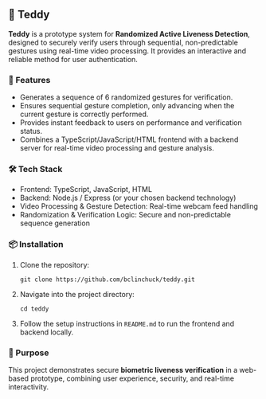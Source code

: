 <h2>🧸 Teddy</h2>

<p><strong>Teddy</strong> is a prototype system for <strong>Randomized Active Liveness Detection</strong>, designed to securely verify users through sequential, non-predictable gestures using real-time video processing. It provides an interactive and reliable method for user authentication.</p>

<h3>🚀 Features</h3>
<ul>
  <li>Generates a sequence of 6 randomized gestures for verification.</li>
  <li>Ensures sequential gesture completion, only advancing when the current gesture is correctly performed.</li>
  <li>Provides instant feedback to users on performance and verification status.</li>
  <li>Combines a TypeScript/JavaScript/HTML frontend with a backend server for real-time video processing and gesture analysis.</li>
</ul>

<h3>🛠️ Tech Stack</h3>
<ul>
  <li>Frontend: TypeScript, JavaScript, HTML</li>
  <li>Backend: Node.js / Express (or your chosen backend technology)</li>
  <li>Video Processing & Gesture Detection: Real-time webcam feed handling</li>
  <li>Randomization & Verification Logic: Secure and non-predictable sequence generation</li>
</ul>

<h3>📦 Installation</h3>
<ol>
  <li>Clone the repository:
    <pre><code>git clone https://github.com/bclinchuck/teddy.git</code></pre>
  </li>
  <li>Navigate into the project directory:
    <pre><code>cd teddy</code></pre>
  </li>
  <li>Follow the setup instructions in <code>README.md</code> to run the frontend and backend locally.</li>
</ol>

<h3>🎯 Purpose</h3>
<p>This project demonstrates secure <strong>biometric liveness verification</strong> in a web-based prototype, combining user experience, security, and real-time interactivity.</p>
